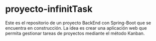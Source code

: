 # proyecto-infinitTask

Este es el repositorio de un proyecto BackEnd con Spring-Boot que se encuentra en construcción.
La idea es crear una aplicación web que permita gestionar tareas de proyectos mediante el método Kanban.
